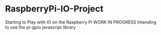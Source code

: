 # RaspberryPi-IO-Project
Starting to Play with IO on the Raspberry Pi WORK IN PROGRESS
Intending to use the pi-gpio javascript library

